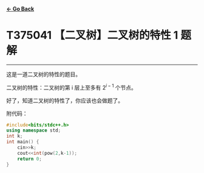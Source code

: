 [**← Go Back**](https://daiyulong2024.github.io/)

# T375041 【二叉树】二叉树的特性 1 题解

---

这是一道二叉树的特性的题目。

二叉树的特性：二叉树的第 i 层上至多有 2$^{i-1}$ 个节点。

好了，知道二叉树的特性了，你应该也会做题了。

附代码：

```C++
#include<bits/stdc++.h>
using namespace std;
int k;
int main() {
    cin>>k;
    cout<<int(pow(2,k-1));
    return 0;
} 
```
